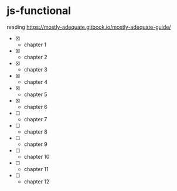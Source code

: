 # js-functional
reading https://mostly-adequate.gitbook.io/mostly-adequate-guide/

- [x] - chapter 1
- [x] - chapter 2
- [x] - chapter 3
- [x] - chapter 4
- [x] - chapter 5
- [x] - chapter 6
- [ ] - chapter 7
- [ ] - chapter 8
- [ ] - chapter 9
- [ ] - chapter 10
- [ ] - chapter 11
- [ ] - chapter 12
